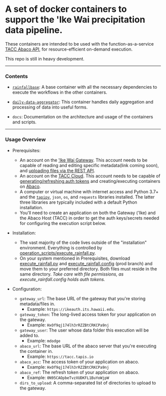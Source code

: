 #  A set of docker containers to support the 'Ike Wai precipitation data pipeline.

  

These containers are intended to be used with the function-as-a-service [TACC Abaco API](https://tacc-cloud.readthedocs.io/projects/abaco/en/latest/), for resource-efficient on-demand execution.

This repo is still in heavy development.

----

### Contents

- [`rainfallbase`](https://hub.docker.com/repository/docker/ikewai/rainfallbase): A base container with all the necessary dependencies to execute the workflows in the other containers.

- [`daily-data-aggregator`](https://hub.docker.com/repository/docker/ikewai/daily-data-aggregator): This container handles daily aggregation and processing of data into useful forms.

- `docs`: Documentation on the architecture and usage of the containers and scripts.  

----
### Usage Overview
- Prerequisites: 
	- An account on the ['Ike Wai Gateway](https://github.com/ikewai/precip_pipeline_container). This account needs to be capable of reading and editing specific metadata(link coming soon), and [uploading files via the REST API](https://github.com/ikewai/precip_pipeline_container/blob/base/daily-data-aggregator/uploader.py). 
	- An account on the [TACC Cloud](https://portal.tacc.utexas.edu/). This account needs to be capable of [generating/refreshing auth tokens](https://tapis-project.github.io/live-docs/#tag/Tokens) and creating/executing containers on [Abaco](https://tacc-cloud.readthedocs.io/projects/abaco/en/latest/).
	- A computer or virtual machine with internet access and Python 3.7+ and the [`tapipy`](https://pypi.org/project/tapipy/), `json`, `os`, and `requests` libraries installed. The latter three libraries are typically included with a default Python installation.
	- You'll need to create an application on both the Gateway ('Ike) and the Abaco Host (TACC) in order to get the auth keys/secrets needed for configuring the execution script below.

- Installation:
	- The vast majority of the code lives outside of the "installation" environment. Everything is controlled by [operation_scripts/execute_rainfall.py](https://github.com/ikewai/precip_pipeline_container/blob/prod/operation_scripts/execute_rainfall.py).
	- On your system mentioned in Prerequisites, download [execute_rainfall.py](https://github.com/ikewai/precip_pipeline_container/blob/prod/operation_scripts/execute_rainfall.py) and [execute_rainfall.config]() (prod branch) and move them to your preferred directory. Both files must reside in the same directory. _Take care with file permissions, as execute_rainfall.config holds auth tokens._  


- Configuration:
	- `gateway_url`: The base URL of the gateway that you're storing metadata/files in. 
		- Example: `https://ikeauth.its.hawaii.edu`.  
	- `gateway_token`: The long-lived access token for your application on the gateway.
		- Example: `HxOf9qj174lh3rRZZBtCRKCPa9nj`
	- `gateway_user`: The user whose data folder this execution will be added to.
		- Example: `mdodge` 
	- `abaco_url`: The base URL of the abaco server that you're executing the container in.
		- Example: `https://tacc.tapis.io`
	- `abaco_acc`: The access token of your application on abaco.
		- Example: `HxOf9qj174lh3rRZZBtCRKCPa9nj`
	- `abaco_ref`: The refresh token of your application on abaco.
		- Example: `0N95CAOpbeTvzXUDKFL1BuYoWjpW`
	- `dirs_to_upload`: A comma-separated list of directories to upload to the gateway.
